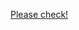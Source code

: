 [Please check!](https://www.bogotobogo.com/DevOps/Terraform/Terraform-Introduction-Samples-AWS.php)
